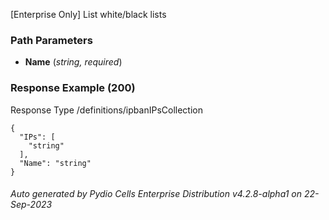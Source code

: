 






 
[Enterprise Only] List white/black lists  


### Path Parameters

 - **Name** (_string, required_) 




### Response Example (200)
Response Type /definitions/ipbanIPsCollection

```
{
  "IPs": [
    "string"
  ],
  "Name": "string"
}
```




###### Auto generated by Pydio Cells Enterprise Distribution v4.2.8-alpha1 on 22-Sep-2023
